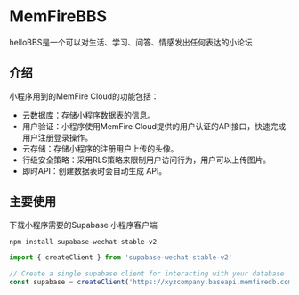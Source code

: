 # MemFireBBS
helloBBS是一个可以对生活、学习、问答、情感发出任何表达的小论坛


## 介绍

小程序用到的MemFire Cloud的功能包括：
- 云数据库：存储小程序数据表的信息。
- 用户验证：小程序使用MemFire Cloud提供的用户认证的API接口，快速完成用户注册登录操作。
- 云存储：存储小程序的注册用户上传的头像。
- 行级安全策略：采用RLS策略来限制用户访问行为，用户可以上传图片。
- 即时API：创建数据表时会自动生成 API。

## 主要使用

下载小程序需要的Supabase 小程序客户端

```sh
npm install supabase-wechat-stable-v2
```

```js
import { createClient } from 'supabase-wechat-stable-v2'

// Create a single supabase client for interacting with your database
const supabase = createClient('https://xyzcompany.baseapi.memfiredb.com', 'service_role')
